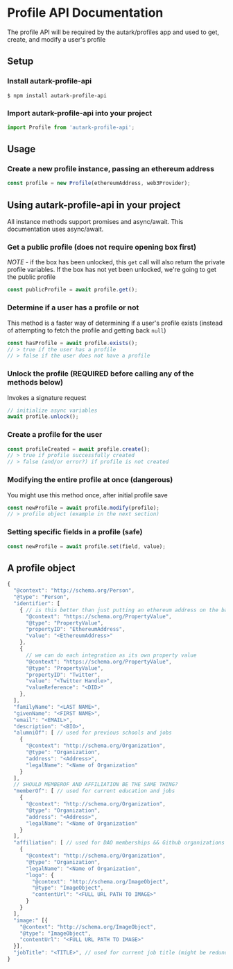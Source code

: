 # Profile API Documentation

The profile API will be required by the autark/profiles app and used to get, create, and modify a user's profile

## Setup

### Install autark-profile-api

```
$ npm install autark-profile-api
```

### Import autark-profile-api into your project

```js
import Profile from 'autark-profile-api';
```

## Usage

### Create a new profile instance, passing an ethereum address

```js
const profile = new Profile(ethereumAddress, web3Provider);
```

## Using autark-profile-api in your project

All instance methods support promises and async/await. This documentation uses async/await.

### Get a public profile (does not require opening box first)

_NOTE_ - if the box has been unlocked, this `get` call will also return the private profile variables. If the box has not yet been unlocked, we're going to get the public profile

```js
const publicProfile = await profile.get();
```

### Determine if a user has a profile or not

This method is a faster way of determining if a user's profile exists (instead of attempting to fetch the profile and getting back `null`)

```js
const hasProfile = await profile.exists();
// > true if the user has a profile
// > false if the user does not have a profile
```

### Unlock the profile (REQUIRED before calling any of the methods below)

Invokes a signature request

```js
// initialize async variables
await profile.unlock();
```

### Create a profile for the user

```js
const profileCreated = await profile.create();
// > true if profile successfully created
// > false (and/or error?) if profile is not created
```

### Modifying the entire profile at once (dangerous)

You might use this method once, after initial profile save

```js
const newProfile = await profile.modify(profile);
// > profile object (example in the next section)
```

### Setting specific fields in a profile (safe)

```js
const newProfile = await profile.set(field, value);
```

## A profile object

```js
{
  "@context": "http://schema.org/Person",
  "@type": "Person",
  "identifier": [
    { // is this better than just putting an ethereum address on the base layer?
      "@context": "https://schema.org/PropertyValue",
      "@type": "PropertyValue",
      "propertyID": "EthereumAddress",
      "value": "<EthereumAddress>"
    },
    {
      // we can do each integration as its own property value
      "@context": "https://schema.org/PropertyValue",
      "@type": "PropertyValue",
      "propertyID": "Twitter",
      "value": "<Twitter Handle>",
      "valueReference": "<DID>"
    },
  ],
  "familyName": "<LAST NAME>",
  "givenName": "<FIRST NAME>",
  "email": "<EMAIL>",
  "description": "<BIO>",
  "alumniOf": [ // used for previous schools and jobs
    {
      "@context": "http://schema.org/Organization",
      "@type": "Organization",
      "address": "<Address>",
      "legalName": "<Name of Organization"
    }
  ],
  // SHOULD MEMBEROF AND AFFILIATION BE THE SAME THING?
  "memberOf": [ // used for current education and jobs
    {
      "@context": "http://schema.org/Organization",
      "@type": "Organization",
      "address": "<Address>",
      "legalName": "<Name of Organization"
    }
  ],
  "affiliation": [ // used for DAO memberships && Github organizations
    {
      "@context": "http://schema.org/Organization",
      "@type": "Organization",
      "legalName": "<Name of Organization",
      "logo": {
        "@context": "http://schema.org/ImageObject",
        "@type": "ImageObject",
        "contentUrl": "<FULL URL PATH TO IMAGE>"
      }
    }
  ],
  "image:" [{
    "@context": "http://schema.org/ImageObject",
    "@type": "ImageObject",
    "contentUrl": "<FULL URL PATH TO IMAGE>"
  }],
  "jobTitle": "<TITLE>", // used for current job title (might be redundant for memberOf)
}
```
